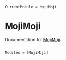 ```@meta
CurrentModule = MojiMoji
```

# MojiMoji

Documentation for [MojiMoji](https://github.com/terasakisatoshi/MojiMoji.jl).

```@index
```

```@autodocs
Modules = [MojiMoji]
```
